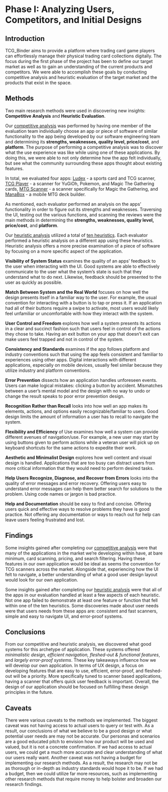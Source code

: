 # Phase I: Analyzing Users, Competitors, and Initial Designs

## Introduction

TCG_Binder aims to provide a platform where trading card game players can effortlessly manage their physical trading card collections digitally. The focus during the first phase of the project has been to define our target market as well as to gain an understanding of the current products and competitors. We were able to accomplish these goals by conducting competitive analysis and heuristic evaluation of the target market and the products that exist in the space. 

## Methods

Two main research methods were used in discovering new insights: **Competitive Analysis** and **Heuristic Evaluation**.

Our <ins>competitive analysis</ins> was performed by having one member of the evaluation team individually choose an app or piece of software of similar functionality to the app being developed by our software engineering team and determining its **strengths, weaknesses, quality level, price/cost**, and **platform**. The purpose of performing a competitive analysis was to discover what the use experience was like while using one of these applications. By doing this, we were able to not only determine how the app felt individually, but see what the community surrounding these apps thought about existing features. 

In total, we evaluated four apps: [Ludex](https://www.ludex.com/) - a sports card and TCG scanner, [TCG Player](https://play.google.com/store/apps/details?id=com.tcgplayer.tcgplayer&hl=en_US&gl=US&pli=1) - a scanner for YuGiOh, Pokemon, and Magic The Gathering cards, [MTG Scanner](https://play.google.com/store/apps/details?id=pt.tscg.mtgmanager&hl=en_US&gl=US) - a scanner specifically for Magic the Gathering, and [ManaBox](https://www.manabox.app/) - a mobile MTG deck builder. 

As mentioned, each evaluator performed an analysis on the apps’ functionality in order to figure out its strengths and weaknesses. Traversing the UI, testing out the various functions, and scanning the reviews were the main methods in determining the **strengths, weaknesses, quality level, price/cost**, and **platform**. 

Our <ins>heuristic analysis</ins> utilized a total of [ten heuristics](https://www.nngroup.com/articles/ten-usability-heuristics/). Each evaluator performed a heuristic analysis on a different app using these heuristics. Heuristic analysis offers a more precise examination of a piece of software by focusing on a more specific aspect of the application. 

**Visibility of System Status** examines the quality of an apps’ feedback to the user when interacting with the UI. Good systems are able to effectively communicate to the user what the system’s state is such that they understand what to do next. Likewise, feedback should be presented to the user as quickly as possible.

**Match Between System and the Real World** focuses on how well the design presents itself in a familiar way to the user. For example, the usual convention for interacting with a button is to tap or press it. If an application had all of their buttons require a swipe to activate, most users would likely feel unfamiliar or uncomfortable with how they interact with the system. 

**User Control and Freedom** explores how well a system presents its actions in a clear and succinct fashion such that users feel in control of the actions they chose to take. Having an exit button on your app that doesn’t exit can make users feel trapped and not in control of the system. 

**Consistency and Standards** examines if the app follows platform and industry conventions such that using the app feels consistent and familiar to experiences using other apps. Digital interactions with different applications, especially on mobile devices, usually feel similar because they utilize industry and platform conventions. 

**Error Prevention** dissects how an application handles unforeseen events. Users can make logical mistakes: clicking a button by accident. Mismatches between a user’s mental model and the design with no way to undo or change the result speaks to poor error prevention design. 

**Recognition Rather than Recall** looks into how well an app makes its elements, actions, and options easily recognizable/familiar to users. Good design limits the amount of information a user has to recall to navigate the system. 

**Flexibility and Efficiency** of Use examines how well a system can provide different avenues of navigation/use. For example, a new user may start by using buttons given to perform actions while a veteran user will pick up on keyboard shortcuts for the same actions to expedite their work.

**Aesthetic and Minimalist Design** explores how well content and visual design is handled. Applications that are too busy can distract users from more critical information that they would need to perform desired tasks. 

**Help Users Recognize, Diagnose, and Recover from Errors** looks into the quality of error messages and error recovery. Offering users easy to understand error messages can help them better search for solutions to the problem. Using code names or jargon is bad practice. 

**Help and Documentation** should be easy to find and concise. Offering users quick and effective ways to resolve problems they have is good practice. Not offering any documentation or ways to reach out for help can leave users feeling frustrated and lost.

## Findings

Some insights gained after completing our <ins>competitive analysis</ins> were that many of the applications in the market we’re developing within have, at bare minimum, card scanning, pricing, and search filtering. Having these features in our own application would be ideal as seems the convention for TCG scanners across the market. Alongside that, experiencing how the UI felt to navigate, a better understanding of what a good user design layout would look for our own application. 

Some insights gained after completing our <ins>heuristic analysis</ins> were that all of the apps in our evaluation handled at least a few aspects of each heuristic. Not one app failed to demonstrate at least one feature or function that fell within one of the ten heuristics. Some discoveries made about user needs were that users needs from these apps are: consistent and fast scanners, simple and easy to navigate UI, and error-proof systems. 

## Conclusions

From our competitive and heuristic analysis, we discovered what good systems for this archetype of application. These systems offered *minimalistic design, efficient navigation, fleshed-out & functional features*, and *largely error-proof systems*. These key takeaways influence how we will develop our own application. In terms of UX design, a focus on developing features that are easy to use, efficient, error-proof, and fleshed-out will be a priority. More specifically tuned to scanner based applications, having a scanner that offers quick user feedback is important. Overall, the design of our application should be focused on fulfilling these design principles in the future.  

## Caveats

There were various caveats to the methods we implemented. The biggest caveat was not having access to actual users to query or test with. As a result, our conclusions of what we believe to be a good design or what potential user needs are may not be accurate. Our personas and scenarios are a good educated pitch to envision how our product will be used and valued, but it is not a concrete confirmation. If we had access to actual users, we could get a much more accurate and clear understanding of what our users really want. Another caveat was not having a budget for implementing our research methods. As a result, the research may not be as thorough or in-depth as industry standards would hope it to be. If we had a budget, then we could utilize far more resources, such as implementing other research methods that require money to help bolster and broaden our research findings.
